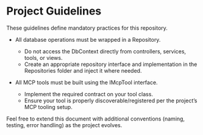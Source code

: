 # Project Guidelines

These guidelines define mandatory practices for this repository.

- All database operations must be wrapped in a Repository.
  - Do not access the DbContext directly from controllers, services, tools, or views.
  - Create an appropriate repository interface and implementation in the Repositories folder and inject it where needed.

- All MCP tools must be built using the IMcpTool interface.
  - Implement the required contract on your tool class.
  - Ensure your tool is properly discoverable/registered per the project’s MCP tooling setup.

Feel free to extend this document with additional conventions (naming, testing, error handling) as the project evolves.